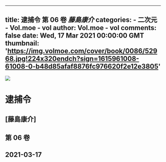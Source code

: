 
---
title: 逮捕令 第 06 卷 _藤島康介_
categories: 
    - 二次元
    - Vol.moe - vol
author: Vol.moe - vol
comments: false
date: Wed, 17 Mar 2021 00:00:00 GMT
thumbnail: 'https://img.volmoe.com/cover/book/0086/52968.jpg!224x320endch?sign=1615961008-61008-0-b48d85afaf8876fc976620f2e12e3805'
---

<div>   
<img src="https://img.volmoe.com/cover/book/0086/52968.jpg!224x320endch?sign=1615961008-61008-0-b48d85afaf8876fc976620f2e12e3805" referrerpolicy="no-referrer">
            <h1>逮捕令</h1>
            <h2>[藤島康介]</h2>
            <h2>第 06 卷</h2>
            <h2>2021-03-17</h2>  
</div>
            